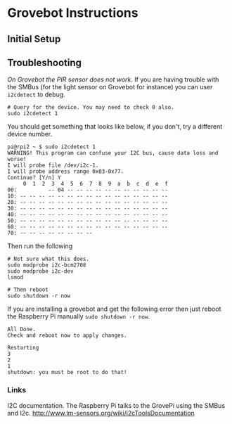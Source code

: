 # Grovebot Instructions

## Initial Setup



## Troubleshooting

*On Grovebot the PIR sensor does not work.*
If you are having trouble with the SMBus (for the light sensor on Grovebot for instance) you can user `i2cdetect` to debug.

```
# Query for the device. You may need to check 0 also. 
sudo i2cdetect 1
```

You should get something that looks like below, if you don't, try a different device number.


```
pi@rpi2 ~ $ sudo i2cdetect 1
WARNING! This program can confuse your I2C bus, cause data loss and worse!
I will probe file /dev/i2c-1.
I will probe address range 0x03-0x77.
Continue? [Y/n] Y
     0  1  2  3  4  5  6  7  8  9  a  b  c  d  e  f
00:          -- 04 -- -- -- -- -- -- -- -- -- -- -- 
10: -- -- -- -- -- -- -- -- -- -- -- -- -- -- -- -- 
20: -- -- -- -- -- -- -- -- -- -- -- -- -- -- -- -- 
30: -- -- -- -- -- -- -- -- -- -- -- -- -- -- -- -- 
40: -- -- -- -- -- -- -- -- -- -- -- -- -- -- -- -- 
50: -- -- -- -- -- -- -- -- -- -- -- -- -- -- -- -- 
60: -- -- -- -- -- -- -- -- -- -- -- -- -- -- -- -- 
70: -- -- -- -- -- -- -- --           
```

Then run the following

```
# Not sure what this does.
sudo modprobe i2c-bcm2708
sudo modprobe i2c-dev
lsmod

# Then reboot
sudo shutdown -r now
```


If you are installing a grovebot and get the following error then just reboot the Raspberry Pi manually `sudo shutdown -r now`.

```
All Done.
Check and reboot now to apply changes.
 
Restarting
3
2
1
shutdown: you must be root to do that!
```



### Links 
I2C documentation. The Raspberry Pi talks to the GrovePi using the SMBus and I2c.
http://www.lm-sensors.org/wiki/i2cToolsDocumentation
